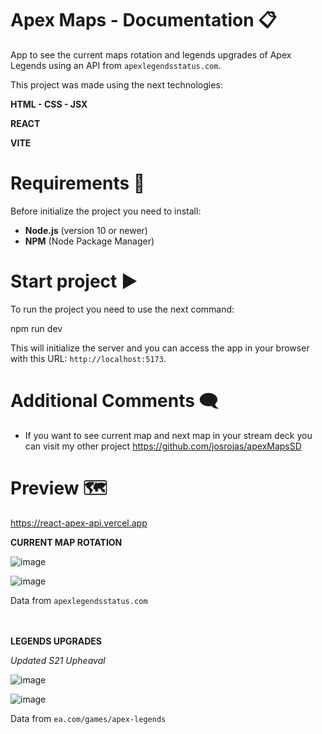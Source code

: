 # Apex Maps - Documentation 📋

App to see the current maps rotation and legends upgrades of Apex Legends using an API from `apexlegendsstatus.com`.

This project was made using the next technologies:

**HTML - CSS - JSX**

**REACT**

**VITE**

# Requirements 🔎

Before initialize the project you need to install:

- **Node.js** (version 10 or newer)
- **NPM** (Node Package Manager)

# Start project ▶️

To run the project you need to use the next command:

npm run dev

This will initialize the server and you can access the app in your browser with this URL: `http://localhost:5173`. 

# Additional Comments 🗨
- If you want to see current map and next map in your stream deck you can visit my other project https://github.com/josrojas/apexMapsSD

# Preview 🗺

https://react-apex-api.vercel.app

**CURRENT MAP ROTATION**

![image](https://github.com/josrojas/ReactApexApi/assets/73319827/f4f06e54-2e2a-45be-891d-60768f4c6810)

![image](https://github.com/josrojas/ReactApexApi/assets/73319827/db038de1-b991-40e2-85ea-cf7edd5e1ba0)

Data from `apexlegendsstatus.com`
<br><br><br>

**LEGENDS UPGRADES** 

*Updated S21 Upheaval*

![image](https://github.com/josrojas/ReactApexApi/assets/73319827/b5847781-8800-4b48-999b-411a963ca2b7)

![image](https://github.com/josrojas/ReactApexApi/assets/73319827/d711be4f-15de-4576-8af1-2249278d3f23)

Data from `ea.com/games/apex-legends`

